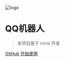 ![logo](https://docsify.js.org/_media/icon.svg)

# QQ机器人

> 本项目基于 mirai 开发

[GitHub](https://github.com/atigger/Qbot)
[开始使用](#基本功能)